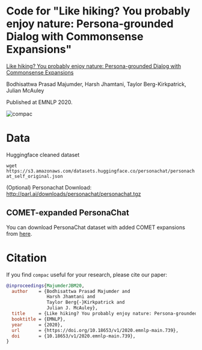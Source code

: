 # Code for "Like hiking? You probably enjoy nature: Persona-grounded Dialog with Commonsense Expansions"

[Like hiking? You probably enjoy nature: Persona-grounded Dialog with Commonsense Expansions](https://www.aclweb.org/anthology/2020.emnlp-main.739.pdf)

Bodhisattwa Prasad Majumder, Harsh Jhamtani, Taylor Berg-Kirkpatrick, Julian McAuley

Published at EMNLP 2020.

![compac](https://github.com/majumderb/compac/blob/master/image/compac.png?raw=true)

# Data

Huggingface cleaned dataset

`wget https://s3.amazonaws.com/datasets.huggingface.co/personachat/personachat_self_original.json`

(Optional) Personachat Download:
http://parl.ai/downloads/personachat/personachat.tgz

## COMET-expanded PersonaChat

You can download PersonaChat dataset with added COMET expansions from [here](https://drive.google.com/file/d/1tJih0IecAmP3IlP6TYvDjy3kOpIbMUIH/view?usp=sharing).  

# Citation
If you find `compac` useful for your research, please cite our paper:
```BibTex
@inproceedings{MajumderJBM20,
  author    = {Bodhisattwa Prasad Majumder and
               Harsh Jhamtani and
               Taylor Berg{-}Kirkpatrick and
               Julian J. McAuley},
  title     = {Like hiking? You probably enjoy nature: Persona-grounded Dialog with Commonsense Expansions},
  booktitle = {EMNLP},
  year      = {2020},
  url       = {https://doi.org/10.18653/v1/2020.emnlp-main.739},
  doi       = {10.18653/v1/2020.emnlp-main.739},
}
```

